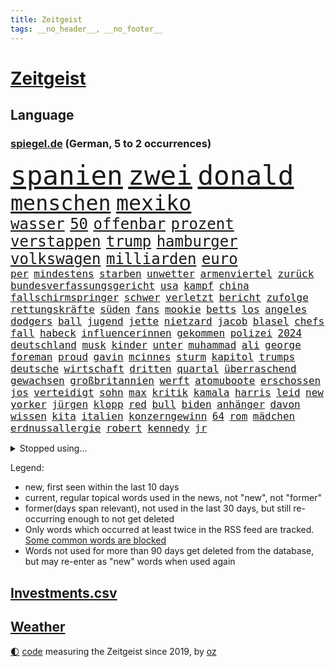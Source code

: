 ```yaml
---
title: Zeitgeist
tags: __no_header__, __no_footer__
---
```


# [Zeitgeist](https://oliz.io/zeitgeist/)

## Language

<h3><a href="https://www.spiegel.de" target="_blank">spiegel.de</a> (German, 5 to 2 occurrences)</h3>
<p style="font-family:monospace">
<span style="font-size:32pt"><a href="news_links.html#spanien" class="current">spanien</a></span>
<span style="font-size:32pt"><a href="news_links.html#zwei" class="current">zwei</a></span>
<span style="font-size:32pt"><a href="news_links.html#donald" class="current">donald</a></span>
<br>
<span style="font-size:25pt"><a href="news_links.html#menschen" class="current">menschen</a></span>
<span style="font-size:25pt"><a href="news_links.html#mexiko" class="current">mexiko</a></span>
<br>
<span style="font-size:18pt"><a href="news_links.html#wasser" class="current">wasser</a></span>
<span style="font-size:18pt"><a href="news_links.html#50" class="current">50</a></span>
<span style="font-size:18pt"><a href="news_links.html#offenbar" class="current">offenbar</a></span>
<span style="font-size:18pt"><a href="news_links.html#prozent" class="current">prozent</a></span>
<span style="font-size:18pt"><a href="news_links.html#verstappen" class="current">verstappen</a></span>
<span style="font-size:18pt"><a href="news_links.html#trump" class="current">trump</a></span>
<span style="font-size:18pt"><a href="news_links.html#hamburger" class="current">hamburger</a></span>
<span style="font-size:18pt"><a href="news_links.html#volkswagen" class="current">volkswagen</a></span>
<span style="font-size:18pt"><a href="news_links.html#milliarden" class="current">milliarden</a></span>
<span style="font-size:18pt"><a href="news_links.html#euro" class="current">euro</a></span>
<br>
<span style="font-size:12pt"><a href="news_links.html#per" class="current">per</a></span>
<span style="font-size:12pt"><a href="news_links.html#mindestens" class="current">mindestens</a></span>
<span style="font-size:12pt"><a href="news_links.html#starben" class="current">starben</a></span>
<span style="font-size:12pt"><a href="news_links.html#unwetter" class="current">unwetter</a></span>
<span style="font-size:12pt"><a href="news_links.html#armenviertel" class="current">armenviertel</a></span>
<span style="font-size:12pt"><a href="news_links.html#zurück" class="current">zurück</a></span>
<span style="font-size:12pt"><a href="news_links.html#bundesverfassungsgericht" class="current">bundesverfassungsgericht</a></span>
<span style="font-size:12pt"><a href="news_links.html#usa" class="current">usa</a></span>
<span style="font-size:12pt"><a href="news_links.html#kampf" class="current">kampf</a></span>
<span style="font-size:12pt"><a href="news_links.html#china" class="current">china</a></span>
<span style="font-size:12pt"><a href="news_links.html#fallschirmspringer" class="new">fallschirmspringer</a></span>
<span style="font-size:12pt"><a href="news_links.html#schwer" class="current">schwer</a></span>
<span style="font-size:12pt"><a href="news_links.html#verletzt" class="current">verletzt</a></span>
<span style="font-size:12pt"><a href="news_links.html#bericht" class="current">bericht</a></span>
<span style="font-size:12pt"><a href="news_links.html#zufolge" class="current">zufolge</a></span>
<span style="font-size:12pt"><a href="news_links.html#rettungskräfte" class="current">rettungskräfte</a></span>
<span style="font-size:12pt"><a href="news_links.html#süden" class="current">süden</a></span>
<span style="font-size:12pt"><a href="news_links.html#fans" class="current">fans</a></span>
<span style="font-size:12pt"><a href="news_links.html#mookie" class="new">mookie</a></span>
<span style="font-size:12pt"><a href="news_links.html#betts" class="new">betts</a></span>
<span style="font-size:12pt"><a href="news_links.html#los" class="current">los</a></span>
<span style="font-size:12pt"><a href="news_links.html#angeles" class="current">angeles</a></span>
<span style="font-size:12pt"><a href="news_links.html#dodgers" class="new">dodgers</a></span>
<span style="font-size:12pt"><a href="news_links.html#ball" class="current">ball</a></span>
<span style="font-size:12pt"><a href="news_links.html#jugend" class="current">jugend</a></span>
<span style="font-size:12pt"><a href="news_links.html#jette" class="current">jette</a></span>
<span style="font-size:12pt"><a href="news_links.html#nietzard" class="current">nietzard</a></span>
<span style="font-size:12pt"><a href="news_links.html#jacob" class="current">jacob</a></span>
<span style="font-size:12pt"><a href="news_links.html#blasel" class="current">blasel</a></span>
<span style="font-size:12pt"><a href="news_links.html#chefs" class="current">chefs</a></span>
<span style="font-size:12pt"><a href="news_links.html#fall" class="current">fall</a></span>
<span style="font-size:12pt"><a href="news_links.html#habeck" class="current">habeck</a></span>
<span style="font-size:12pt"><a href="news_links.html#influencerinnen" class="new">influencerinnen</a></span>
<span style="font-size:12pt"><a href="news_links.html#gekommen" class="current">gekommen</a></span>
<span style="font-size:12pt"><a href="news_links.html#polizei" class="current">polizei</a></span>
<span style="font-size:12pt"><a href="news_links.html#2024" class="current">2024</a></span>
<span style="font-size:12pt"><a href="news_links.html#deutschland" class="current">deutschland</a></span>
<span style="font-size:12pt"><a href="news_links.html#musk" class="current">musk</a></span>
<span style="font-size:12pt"><a href="news_links.html#kinder" class="current">kinder</a></span>
<span style="font-size:12pt"><a href="news_links.html#unter" class="current">unter</a></span>
<span style="font-size:12pt"><a href="news_links.html#muhammad" class="current">muhammad</a></span>
<span style="font-size:12pt"><a href="news_links.html#ali" class="current">ali</a></span>
<span style="font-size:12pt"><a href="news_links.html#george" class="current">george</a></span>
<span style="font-size:12pt"><a href="news_links.html#foreman" class="new">foreman</a></span>
<span style="font-size:12pt"><a href="news_links.html#proud" class="new">proud</a></span>
<span style="font-size:12pt"><a href="news_links.html#gavin" class="new">gavin</a></span>
<span style="font-size:12pt"><a href="news_links.html#mcinnes" class="new">mcinnes</a></span>
<span style="font-size:12pt"><a href="news_links.html#sturm" class="current">sturm</a></span>
<span style="font-size:12pt"><a href="news_links.html#kapitol" class="current">kapitol</a></span>
<span style="font-size:12pt"><a href="news_links.html#trumps" class="current">trumps</a></span>
<span style="font-size:12pt"><a href="news_links.html#deutsche" class="current">deutsche</a></span>
<span style="font-size:12pt"><a href="news_links.html#wirtschaft" class="current">wirtschaft</a></span>
<span style="font-size:12pt"><a href="news_links.html#dritten" class="current">dritten</a></span>
<span style="font-size:12pt"><a href="news_links.html#quartal" class="current">quartal</a></span>
<span style="font-size:12pt"><a href="news_links.html#überraschend" class="current">überraschend</a></span>
<span style="font-size:12pt"><a href="news_links.html#gewachsen" class="current">gewachsen</a></span>
<span style="font-size:12pt"><a href="news_links.html#großbritannien" class="current">großbritannien</a></span>
<span style="font-size:12pt"><a href="news_links.html#werft" class="current">werft</a></span>
<span style="font-size:12pt"><a href="news_links.html#atomuboote" class="current">atomuboote</a></span>
<span style="font-size:12pt"><a href="news_links.html#erschossen" class="current">erschossen</a></span>
<span style="font-size:12pt"><a href="news_links.html#jos" class="new">jos</a></span>
<span style="font-size:12pt"><a href="news_links.html#verteidigt" class="current">verteidigt</a></span>
<span style="font-size:12pt"><a href="news_links.html#sohn" class="current">sohn</a></span>
<span style="font-size:12pt"><a href="news_links.html#max" class="current">max</a></span>
<span style="font-size:12pt"><a href="news_links.html#kritik" class="current">kritik</a></span>
<span style="font-size:12pt"><a href="news_links.html#kamala" class="current">kamala</a></span>
<span style="font-size:12pt"><a href="news_links.html#harris" class="current">harris</a></span>
<span style="font-size:12pt"><a href="news_links.html#leid" class="current">leid</a></span>
<span style="font-size:12pt"><a href="news_links.html#new" class="current">new</a></span>
<span style="font-size:12pt"><a href="news_links.html#yorker" class="current">yorker</a></span>
<span style="font-size:12pt"><a href="news_links.html#jürgen" class="current">jürgen</a></span>
<span style="font-size:12pt"><a href="news_links.html#klopp" class="current">klopp</a></span>
<span style="font-size:12pt"><a href="news_links.html#red" class="current">red</a></span>
<span style="font-size:12pt"><a href="news_links.html#bull" class="current">bull</a></span>
<span style="font-size:12pt"><a href="news_links.html#biden" class="current">biden</a></span>
<span style="font-size:12pt"><a href="news_links.html#anhänger" class="current">anhänger</a></span>
<span style="font-size:12pt"><a href="news_links.html#davon" class="current">davon</a></span>
<span style="font-size:12pt"><a href="news_links.html#wissen" class="current">wissen</a></span>
<span style="font-size:12pt"><a href="news_links.html#kita" class="current">kita</a></span>
<span style="font-size:12pt"><a href="news_links.html#italien" class="current">italien</a></span>
<span style="font-size:12pt"><a href="news_links.html#konzerngewinn" class="new">konzerngewinn</a></span>
<span style="font-size:12pt"><a href="news_links.html#64" class="current">64</a></span>
<span style="font-size:12pt"><a href="news_links.html#rom" class="current">rom</a></span>
<span style="font-size:12pt"><a href="news_links.html#mädchen" class="current">mädchen</a></span>
<span style="font-size:12pt"><a href="news_links.html#erdnussallergie" class="new">erdnussallergie</a></span>
<span style="font-size:12pt"><a href="news_links.html#robert" class="current">robert</a></span>
<span style="font-size:12pt"><a href="news_links.html#kennedy" class="current">kennedy</a></span>
<span style="font-size:12pt"><a href="news_links.html#jr" class="current">jr</a></span>
</p>
<details>
<summary>Stopped using...</summary>
<p class="former" style="font-size:12pt">
mailand(1469) main(1469) siegt(1469) strand(1469) erzielt(1468) software(1468) wirkte(1468) beschädigt(1467) golf(1467) pakistan(1467) rufen(1467) arsenal(1466) bauen(1466) eingereicht(1466) gerettet(1466) gesamte(1466) äußerungen(1466) diskussion(1465) dritte(1465) elfmeter(1465) korruption(1465) livestream(1465) maßnahme(1465) reduziert(1465) 2021(1464) atmosphäre(1464) bsc(1464) dauern(1464) hertha(1464) wunsch(1464) kündigen(1463) premiere(1463) vereinigten(1463) einzug(1462) florian(1462) führerschein(1462) illegalen(1462) leisten(1462) super(1462) verlierer(1462) auftakt(1461) gefährlichen(1461) san(1461) 50000(1460) baby(1460) bitte(1460) entgegen(1460) geholt(1460) trennung(1460) dezember(1459) länge(1459) längere(1459) monatelang(1459) niveau(1459) riss(1459) treten(1459) belgien(1458) sports(1458) thailand(1458) untersuchungsausschuss(1458) zverev(1458) gebaut(1457) großbritanniens(1457) militärs(1457) see(1457) sinnvoll(1457) abstimmen(1456) aufgehoben(1456) gestoßen(1456) islamischen(1456) bestimmten(1455) dementiert(1455) langfristig(1454) gestürzt(1453) jedenfalls(1453) langen(1453) mitteln(1453) hielten(1452) olympische(1452) stoppt(1452) wende(1452) spüren(1449) fachleute(1445) konsum(1443) münster(1443) züge(1443) kooperation(1440) drängen(1439) nationalen(1439) frisch(1438) hängen(1438) stürzen(1437) heftigen(1436) informiert(1436) wachsen(1436) bestmarke(1434) profis(1434) verständnis(1434) sportler(1433) fortsetzung(1432) stört(1427) zdf(1417) flug(1416) herausforderungen(1416) lehrkräfte(1415) gebieten(1410) hitler(1401) wetterdienst(1379) diagnose(1352) strecken(1304) werte(1269) finanziert(1266) lehren(1220) volk(1208) ausnahme(1202) kilogramm(1194) ohnehin(1194) verurteilung(1184) kameras(1158) 20000(1156) konzerns(1156) nachspielzeit(1148) hoffenheim(1142) immobilien(1127) offene(1117) abkommen(1095) hendrik(1091) ampelparteien(1084) otto(1053) laura(1049) einziger(1043) bundesinnenministerin(1020) bat(1018) hinzu(1010) ring(1007) inhalte(1005) geschenk(998) herausgefunden(984) 49(979) ordnet(970) gelöst(956) spiegeltitelstory(953) unmittelbar(951) typ(931) flüchten(929) spart(928) königsklasse(925) niedersächsischen(922) erlauben(917) ausstieg(913) heiß(893) konzerte(878) mordfall(874) zufrieden(867) galten(862) joshua(855) risiken(846) spitzt(845) setzten(842) großaufgebot(833) kampagne(831) wissenschaft(830) zuhause(823) aufmerksam(797) island(796) hoffnungsträger(791) peru(783) entstehen(771) kündigung(770) auseinander(768) aufholjagd(755) fliegt(754) überraschenden(739) methoden(738) aktivist(734) pakete(733) herrschen(731) mama(728) zweifeln(728) bergen(726) indonesien(720) abbruch(715) eric(711) uskonzern(710) spielzeug(700) singt(696) böhmermann(695) kritisierten(695) redet(691) deutschlandticket(684) abwehr(680) familiennewsletter(680) 47(672) asylbewerber(670) größeren(667) traut(667) dritter(666) aggressiv(657) kulturkampf(655) zehnte(652) gegründet(647) erfolgreiche(641) emotionale(640) geldgeber(640) republikanische(622) filmen(615) rechtsaußen(611) uefa(608) panik(607) unruhe(606) generäle(605) niger(593) betreiben(578) gesprächen(578) betrunkener(567) radsport(566) errichten(565) pen(564) veto(559) drama(556) italiener(553) übergriff(546) geisel(545) usamerikanische(540) lina(534) schief(526) berühmtesten(525) court(525) seltsame(522) umstieg(515) mohammed(507) watch(506) bekennt(499) wuchs(495) budget(485) rasen(484) marschflugkörper(482) drückt(468) stockt(459) erderwärmung(455) travis(454) desaster(453) durchschnitt(453) juristin(444) immobilienmarkt(443) todesfall(443) wegovy(441) angefeindet(437) geflohen(437) gedreht(433) anlage(431) knie(422) 42(418) bein(418) usschauspielerin(416) roter(413) 24jährige(412) schwachen(411) heutigen(410) harald(408) arena(406) neuauflage(402) abgeschossen(389) ständige(387) horst(385) nszeit(385) verfolgte(385) einander(380) ai(379) bulls(376) spektakuläre(376) asylverfahren(370) taxi(367) handball(365) kundgebungen(363) haftbefehle(361) kippt(359) emotionaler(358) sicherheitsvorkehrungen(355) streifenwagen(354) wagt(352) mentale(350) dokument(347) europameisterschaft(346) spdpolitikerin(345) hasst(343) mohammad(339) südchinesisches(337) habecks(331) einschnitte(328) freitagmorgen(322) bären(321) franzose(320) golden(317) taugt(316) reichweite(314) geheimnisse(313) eingestürzten(312) indischen(312) regionalbahn(312) wählerinnen(308) unwahrscheinlich(304) trauen(303) entzogen(301) tausender(300) aktivistinnen(299) catherine(299) inspirieren(299) amerikas(298) erfinder(296) dorthin(291) stürmt(290) gerufen(288) on(286) verstößt(286) air(285) luke(275) can(273) zählte(273) cotrainer(268) onlineplattform(268) single(268) anwesend(266) machtwort(266) landsleuten(263) ausgang(262) behindert(259) senator(258) allgegenwärtig(256) leonardo(256) potsdam(256) stau(256) notlandung(255) heiraten(248) australier(247) herausforderer(247) landeschef(245) mauer(243) merkels(242) afdmann(241) gefälschte(241) häusern(241) wilden(241) rechnungen(239) historisch(237) realistische(237) verknüpft(237) teilten(236) cyrus(233) miley(233) begeistern(232) versetzt(232) vize(232) einlösen(231) sechste(230) gerieten(229) potter(229) zwölfjähriger(228) erhältlich(227) sabine(227) beauftragt(226) bestellen(225) dominiert(224) rechtslage(224) usvizepräsidentin(224) superreichen(221) berühmtes(220) scheidung(220) legten(219) herausfinden(217) klettert(217) beworfen(214) unschuld(214) kreativ(213) persönlichkeit(212) schülerinnen(212) douglas(211) halbzeit(211) pogačar(211) tadej(211) geringer(209) kigenerierte(209) malaysia(209) bundesstaaten(208) ersatz(207) ausfindig(206) kümmerte(206) vorsitzender(206) ausbremsen(204) kamerafrau(204) leo(204) hetzt(203) royals(201) messen(199) titanic(199) arbeitszeiten(198) augenhöhe(198) panne(198) ko(197) elektrische(196) gartenkolumne(196) prahlt(196) wurm(196) einblick(195) starliner(195) bombardierte(194) drosten(193) beeindruckende(192) ioc(192) rekonstruieren(192) kulissen(191) 2029(189) 44(189) fester(189) fahrrad(188) heimatland(188) vorfahren(188) gesteht(187) höchst(187) katja(187) netzwerke(187) leidenschaft(186) instanz(184) verläuft(184) bündnisse(183) set(182) neugebauer(181) schwung(181) dolly(180) parton(180) zelte(179) boston(178) gucken(178) hisbollahkommandeur(177) gerne(175) toren(174) chrupalla(173) tino(173) hove(172) janet(172) nehammer(172) schürt(172) caitlin(171) orthodoxe(171) parteispitze(171) steinzeit(171) strafstoß(171) weltgrößten(171) chinese(170) polarisierung(170) serienkiller(170) revolutionswächter(169) staatskasse(169) övp(169) coppola(166) normalität(166) protokoll(166) schlägen(166) systematisch(166) angetreten(165) autobranche(165) klug(165) flut(164) kürzer(164) mischt(164) sauer(164) beantworten(163) indiana(163) fahrenden(162) revanchiert(162) schmerzmittel(162) downing(161) immobilie(161) meistens(161) usgericht(161) amtsgericht(160) be(160) behindern(160) anreise(159) anlegen(158) kadyrow(158) kommentare(158) ramsan(158) 46(157) eingestürzt(157) hervorgebracht(157) problematisch(157) raumschiff(157) schwächt(157) rekordwert(156) schwerwiegende(156) brötchen(155) marcandré(154) stalking(154) stegen(154) taktik(154) ter(154) ultrarechte(154) weltberühmte(154) geheiratet(153) beleuchtet(151) festnehmen(151) ratte(151) vergnügen(151) france(150) adams(149) besitzt(149) kulturgut(149) rindern(149) vogelgrippe(149) mitstreiter(148) schuldspruch(148) unterhalten(145) ausweiten(144) azubis(144) kfrage(144) aufgeheizt(143) pech(143) eigenheim(141) erzwingen(140) heidenreichs(140) grünenvorsitzende(139) streitthema(139) besucherin(138) papiere(138) tante(137) wahlergebnis(137) wartezeiten(137) 26jährige(136) anschlagspläne(136) heinz(136) ältesten(136) hannes(135) bevorstehenden(134) mali(134) tenniskarriere(134) spdchefin(133) spreche(133) tausendfach(132) zeugin(132) datenschutz(131) pausiert(130) usbehörden(130) are(129) athlet(129) fußballplatz(129) gegenwind(129) 200000(128) jacques(128) militärmanöver(128) schenker(128) schwarzwald(128) ukrainischem(127) durchschnittlich(126) spazieren(126) datenanalyse(125) h5n1(125) aufgestiegen(124) schwule(124) undenkbar(123) 650(122) milieu(122) smith(122) stationen(121) volkswirtschaft(121) hagelte(120) mitgerissen(120) mitleid(120) lösungen(119) unlösbare(119) überschwemmung(119) auswärtsspiel(118) großartigen(118) steigender(118) falschem(117) typen(117) üblichen(117) angelique(116) badischen(116) kerber(116) gleitschirmflieger(115) knieverletzung(115) tiefpunkt(115) ursprünglich(115) situationen(114) unterlagen(114) vielfalt(114) geschäftsmann(113) städtetrip(113) angelina(112) einfachere(112) jolie(112) rauer(112) rechtspopulistische(112) stream(112) verbundenheit(112) wahlergebnisse(112) axel(111) beschleunigt(111) janine(111) nachtzug(111) versichert(111) windböe(111) wissler(111) zaun(111) blaue(110) krone(110) löscht(110) weltraum(110) weltstars(109) wimbledon(109) fußballspiel(107) gerichtet(106) heiratet(106) hollywoodstars(106) look(106) praktisch(106) zehnkämpfer(106) indonesischen(105) quadrat(105) schiefgehen(105) wahlbeteiligung(105) lebten(104) dicaprio(103) gegenzug(103) organisierter(103) vordergrund(103) winslet(103) fieber(102) galaxie(102) gemeinsames(102) legalisieren(102) medikament(102) moderierte(102) tagsüber(102) wars(102) attestiert(101) fördergeldaffäre(101) fitnessstudio(100) internetstar(100) just(100) wahrscheinlicher(100) beschert(99) blutige(99) mittelschicht(99) alkoholfahrt(98) hochwasserkatastrophe(98) sechser(98) sichtbar(98) treffe(98) gelaunt(97) stünden(97) wanderung(97) örtliche(97) angehalten(95) dates(95) eingebüßt(95) mel(95) peinlich(95) ungewöhnliches(95) erwischt(94) chronologie(93) erledigt(93) massen(93) behauptungen(92) dänen(92) flohen(92) gesundes(92) 70000(91) atlantik(91) katzen(91) stromausfällen(91) 38jährige(90) satellitenbilder(90) vollgas(90) akt(89) exweltmeister(89) fiasko(89) niedrigsten(89) palästinensers(89) relevanz(89) steuert(89) afdwähler(88) erdloch(88) raumfahrtsparte(88) ausgetreten(87) entsprechenden(87) verbrennern(87) verräter(87) zwölfjährige(87) america(86) cnn(86) emviertelfinale(86) kulturelle(86) parteivorstand(86) sozialpolitik(86) weiwei(86) abnehmspritzen(85) ungleichen(85) alltagsrassismus(84) einholen(84) existiert(84) führungswechsel(84) istanbuler(84) schnitzel(84) starkem(84) zuspruch(84) gasexplosion(83) kühen(83) schmiedet(83) vogelgrippevirus(83) deckeln(82) gleichgültigkeit(82) militärhistorischen(82) sportgerichtshof(82) usküste(82) beirren(81) fanliebling(81) löschen(81) mitgemacht(81) abgenommen(80) brigitte(80) elkw(80) schmuggeln(80) ungemütlich(80) verglich(80) aussichtslos(79) durststrecke(79) gastronomen(79) sortiert(79) stiehlt(79) tvbilder(79) werksleiter(79) archäologin(78) einmalige(78) grundsicherung(78) kanzlerkandidatin(78) kater(78) kochinstitut(78) nizza(78) schreckmomente(78) 340(77) abgründe(77) covorsitzenden(77) fernsehübertragung(77) haug(77) rivalin(77) sextherapeutin(77) urnen(77) westheimer(77) ablenken(76) auftrieb(76) cucurella(76) fußballfolklore(76) marc(76) berufsalltag(75) burnout(75) enttarnen(75) vorfahr(75) yellowstonenationalpark(75) 25000(74) eingeklemmt(74) langstreckenwaffen(74) rustprozess(74) tatmotiv(74) vorstellt(74) westerns(74) beschützt(73) ideologische(73) junior(73) pakistans(73) rettungseinsatz(73) schau(73) schuldfrage(73) undichten(73) verfassungsgerichtshof(73) heldin(72) melbourne(72) namhafte(72) perücke(72) scharfzüngige(72) mobilisieren(71) toskana(71) tragischem(71) transport(71) alabama(70) albstadt(70) analysen(70) erleiden(70) geschwächt(70) kreta(70) racing(70) schulgebäude(70) ausgestattet(69) hinüber(69) klimakonferenz(69) melania(69) uspräsidentin(69) verhandlungslösung(69) zugesagt(69) eigenschaften(68) fahnenflucht(68) präsidentschaftskandidatin(68) vera(68) verschärften(68) vorstände(68) woken(68) abfuhr(67) akzente(67) austragungsort(67) clankriminalität(67) kontrahenten(67) parkinsonerkrankung(67) schuldigen(67) ächzt(67) aktionäre(66) erblickt(66) gelohnt(66) kubicki(66) lateinamerika(66) marianne(66) monatelangen(66) northvolt(66) propagandamedien(66) sensoren(66) aids(65) erklärungsnot(65) eskalationsstufe(65) rechtsextremes(65) schiffbauer(65) 6000(64) präsidentschaftswahlkampf(64) spdmitglieder(64) starmers(64) uspolitik(64) entfachen(63) gemeldete(63) hisbollahziele(63) klischees(63) lautet(63) masche(63) pegelstand(63) slogan(62) symbole(62) altstadt(61) aziz(61) befeuert(61) brandenburgs(61) gelber(61) ifoindex(61) kulturhistorische(61) läden(61) schafe(61) sprengsatz(61) waffenbesitz(61) brettern(60) it(60) umgebauten(60) weltrekorde(60) anführers(59) bach(59) beschmieren(59) dhl(59) hussein(59) klinikum(59) konkreter(59) weitreichender(59) 1900(58) 2008(58) arnold(58) ermöglicht(58) kz(58) schwarzenegger(58) taiwanstraße(58) zäsur(58) übereinander(58) einladen(57) nickel(57) tätowieren(57) zeitungsbericht(57) 29jährige(56) begehrten(56) bränden(56) flecken(56) gleis(56) stadions(56) uboot(56) abrupt(55) außerirdische(55) bevorstehen(55) connecticut(55) dreikampf(55) durow(55) geübt(55) hisbollahführer(55) nüsse(55) pawel(55) telegramchef(55) trumpattentäter(55) wohnungsdurchsuchung(55) 18000(54) erleichtern(54) norddeutschen(54) ozempic(54) abbau(53) armeechef(53) asteroiden(53) biologische(53) führungsriege(53) kokainfunde(53) satiriker(53) strafverfolgung(53) zugreifen(53) betrugs(52) boeingchef(52) bäder(52) eindeutige(52) karre(52) nina(52) schiitische(52) signale(52) drohten(51) eisbär(51) eisbären(51) fassade(51) fifapräsident(51) gianni(51) infantino(51) liefen(51) probezeit(51) ramelow(51) schießerei(51) tatortstar(51) uspräsidentschaftswahlkampf(51) asiatischen(50) bekanntgabe(50) bekanntgegeben(50) geruchssinn(50) graffiti(50) hochgefahren(50) punktet(50) romantik(50) verfasst(50) cdufraktion(49) fernsteuern(49) from(49) institutionen(49) krönt(49) notenbank(49) süchtige(49) ausgibt(48) betriebsratsvorsitzende(48) komitees(48) skulptur(48) autofahrten(47) daniela(47) dichtmachen(47) lynch(47) nutzlos(47) pferden(47) pianist(47) rauchwolken(47) rückführungen(47) scarboroughriff(47) schwankungen(47) ziviler(47) 47000(46) abschuss(46) glücksspiel(46) jugendpornografische(46) schmeißen(46) schriftstellerverband(46) tvrechte(46) anschlags(45) basketballs(45) finanzexperten(45) gespannt(45) sadiq(45) expartner(44) khan(44) künstlichen(44) multiple(44) poesie(44) postmoderne(44) rechtsradikaler(44) satan(44) ungewissen(44) verunstaltet(44) zweistelligen(44) zwischenbilanz(44) bundestagswahlkampf(43) medikamenten(43) softwareupdate(43) abo(42) apfelbaum(42) frisuren(42) kenne(42) notstand(42) spieltag(42) 30000(41) fahrerinnen(41) gesunkenen(41) himmelskörpers(41) mutig(41) tabellenführer(41) ubahn(41) weltberühmten(41) zwergflusspferd(41) überwachen(41) ausdauernd(40) hob(40) katastrophen(40) krankenkasse(40) palermo(40) schwedischer(40) spdministerpräsident(40) betreibern(39) evg(39) geht’s(39) militanten(39) buchenwald(38) doping(38) entsenden(38) episoden(38) jannik(38) sinner(38) tempolimit(38) agrarminister(37) befahren(37) dieselben(37) explodieren(37) gratulieren(37) hinschaut(37) lenkt(37) mtv(37) nelly(37) überrumpelt(37) fpöchef(36) gesunden(36) holstein(36) trage(36) tschad(36) celle(35) egoshow(35) libyen(35) maßstab(35) quadrats(35) retrospektive(35) beklagte(34) depot(34) kollabiert(34) trost(34) with(34) antichristie(33) begleichen(33) bespielt(33) francis(33) leitzins(33) megalopolis(33) solinger(33) cas(32) gesunkene(32) gunst(32) krankenhäusern(32) militäreinsatz(32) möbel(32) sox(32) zweitgrößte(32) design(31) heikle(31) leserwettbewerb(31) luis(31) macklemore(31) mönchengladbach(31) überwacht(31) beerdigung(30) boote(30) covorsitzende(30) dfbtorhüter(30) jugendtrainer(30) angestimmt(29) beschädigter(29) elversberg(29) kanzlerkandidaten(29) ligaspiel(29) oprah(29) telegram(29) wiederholung(29) winfrey(29) andrzej(28) brandenburgwahl(28) duda(28) erotische(28) mickey(28) nordseeinsel(28) produktiv(28) türkisches(28) zwangen(28) alleine(27) amira(27) commerzbank(27) intensivstation(27) jegliche(27) manchem(27) radius(27) hanau(26) usbundesstaaten(26) xsperre(26) zielt(26) bergwacht(25) border(25) cringe(25) fatman(25) gießkanne(25) karina(25) schicksalswahl(25) schwerverletzten(25) scoop(25) anwendungen(24) drehorte(24) freigestellt(24) geboten(24) horrenden(24) mobiltelefon(24) tauchten(24) teuersten(24) überstand(24) abschiebeflüge(23) akzeptiert(23) autoherstellers(23) cavallo(23) ea(23) tatorts(23) vwbetriebsratschefin(23) guardian(22) kurt(22) stabilisiert(22) starlink(22) strukturen(22) ansatz(21) ehre(21) ergründen(21) farm(21) frauenhass(21) isaac(21) kopfankopfrennen(21) liveanalyse(21) pädagogische(21) richters(21) vorbeifahren(21) brüdern(20) dsv(20) geringe(20) how(20) schaltete(20) schleuserbande(20) sensationelle(20) stürze(20) westlicher(20) wunderwaffe(20) beeinflusst(19) erholung(19) kriselt(19) vergewaltigen(19) verhaftungen(19) yorks(19) zwang(19) afderfolge(18) ausstand(18) direktorin(18) februar(18) silke(18) behinderten(17) feuergefahr(17) kommandeure(17) zerbröselt(17) zweitem(17) 41jähriger(16) abgesackt(16) babelsberg(16) befrieden(16) beschleunigte(16) furtwängler(16) pokalspiel(16) sparmaßnahmen(16) unogeneralversammlung(16) testweise(15) unicredit(15) ansprechen(14) anzulocken(14) dortigen(14) prüfungen(14) spiegelkorrespondenten(14) videobotschaft(14) wette(14) beweismittel(13) bildungsausschusses(13) chialo(13) denke(13) euphorisch(13) gerede(13) großmütter(13) konzerttickets(13) kritikern(13) morgens(13) osteuropa(13) wählern(13) dominique(12) highway(12) jochen(12) pegelstände(12) söhne(12) tauchboot(12) verwandten(12) crumbach(11) feuerwehreinsatz(11) inselstaaten(11) kommender(11) pornografie(11) wuppertal(11)
</p>
</details>
<p>Legend:
<ul>
<li><span class="new">new</span>, first seen within the last 10 days</li>
<li><span class="current">current</span>, regular topical words used in the news, not "new", not "former"</li>
<li><span class="former">former(days span relevant)</span>, not used in the last 30 days, but still re-occurring enough to not get deleted</li>
<li>Only words which occurred at least twice in the RSS feed are tracked. <a href="language/filters.py">Some common words are blocked</a></li>
<li>Words not used for more than 90 days get deleted from the database, but may re-enter as "new" words when used again</li>
</ul>
</p>

## [Investments](investments.html)[.csv](investments.csv)

## [Weather](weather.html)

<footer>
<a href="javascript:toggleTheme()" class="nav">🌓</a>
<a href="https://github.com/ooz/zeitgeist">code</a> measuring the Zeitgeist since 2019, by <a href="https://oliz.io">oz</a>
</footer>
